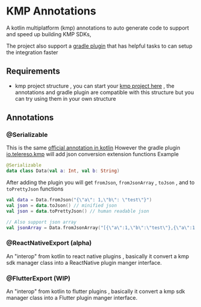 # KMP Annotations 

A kotlin multiplatform (kmp) annotations to auto generate code to support and speed up building KMP SDKs, 

The project also support a [gradle plugin](https://plugins.gradle.org/plugin/io.telereso.kmp) that has helpful tasks to can setup the integration faster 


## Requirements

* kmp project structure , you can start your [kmp project here](https://kmp-starter.telereso.io) , 
  the annotations and gradle plugin are compatible with this structure but you can try using them in your own structure

## Annotations

### @Serializable 
This is the same [official annotation in kotlin](https://kotlinlang.org/docs/serialization.html)
However the gradle plugin [io.telereso.kmp](https://plugins.gradle.org/plugin/io.telereso.kmp) will add json conversion extension functions
Example
```kotlin
@Serializable
data class Data(val a: Int, val b: String)
```
After adding the plugin you will get `fromJson`, `fromJsonArray` , `toJson` , and to `toPrettyJson` functions

```kotlin
val data = Data.fromJson("{\"a\": 1,\"b\": \"test\"}")
val json = data.toJson() // minified json
val json = data.toPrettyJson() // human readable json

// Also support json array
val jsonArray = Data.fromJsonArray("[{\"a\":1,\"b\":\"test\"},{\"a\":1,\"b\":\"test\"}]")
```
### @ReactNativeExport (alpha)
An "interop" from kotlin to react native plugins , basically it convert a kmp sdk manager class into a ReactNative plugin manger interface.

### @FlutterExport (WIP)
An "interop" from kotlin to flutter plugins , basically it convert a kmp sdk manager class into a Flutter plugin manger interface.